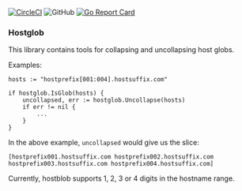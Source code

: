 [![CircleCI](https://circleci.com/gh/circleci/circleci-docs.svg?style=shield)](https://circleci.com/gh/nateph/hostglob) ![GitHub](https://img.shields.io/github/license/nateph/hostglob) [![Go Report Card](https://goreportcard.com/badge/github.com/nateph/hostglob)](https://goreportcard.com/report/github.com/nateph/hostglob)
### Hostglob

This library contains tools for collapsing and uncollapsing host globs.

Examples:
```
hosts := "hostprefix[001:004].hostsuffix.com"

if hostglob.IsGlob(hosts) {
    uncollapsed, err := hostglob.Uncollapse(hosts)
    if err != nil {
        ...
    }
}
```
In the above example, `uncollapsed` would give us the slice:
```
[hostprefix001.hostsuffix.com hostprefix002.hostsuffix.com hostprefix003.hostsuffix.com hostprefix004.hostsuffix.com]
```

Currently, hostblob supports 1, 2, 3 or 4 digits in the hostname range.
